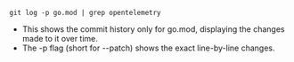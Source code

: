 `git log -p go.mod | grep opentelemetry`
- This shows the commit history only for go.mod, displaying the changes made to it over time.
- The -p flag (short for --patch) shows the exact line-by-line changes.
